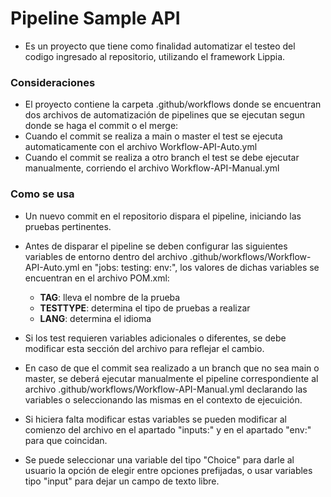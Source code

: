 # Pipeline Sample API

- Es un proyecto que tiene como finalidad automatizar el testeo del codigo ingresado al repositorio, utilizando el framework Lippia.

### Consideraciones
- El proyecto contiene la carpeta .github/workflows donde se encuentran dos archivos de automatización de pipelines que se ejecutan segun donde se haga el commit o el merge:
- Cuando el commit se realiza a main o master el test se ejecuta automaticamente con el archivo Workflow-API-Auto.yml
- Cuando el commit se realiza a otro branch el test se debe ejecutar manualmente, corriendo el archivo Workflow-API-Manual.yml

### Como se usa
- Un nuevo commit en el repositorio dispara el pipeline, iniciando las pruebas pertinentes.

- Antes de disparar el pipeline se deben configurar las siguientes variables de entorno dentro del archivo .github/workflows/Workflow-API-Auto.yml en "jobs: testing: env:", los valores de dichas variables se encuentran en el archivo POM.xml:
  * **TAG**: lleva el nombre de la prueba
  * **TESTTYPE**:  determina el tipo de pruebas a realizar
  * **LANG**: determina el idioma

- Si los test requieren variables adicionales o diferentes, se debe modificar esta sección del archivo para reflejar el cambio.
- En caso de que el commit sea realizado a un branch que no sea main o master, se deberá ejecutar manualmente el pipeline correspondiente al archivo .github/workflows/Workflow-API-Manual.yml declarando las variables o seleccionando las mismas en el contexto de ejecuición.
- Si hiciera falta modificar estas variables se pueden modificar al comienzo del archivo en el apartado "inputs:" y en el apartado "env:" para que coincidan.

- Se puede seleccionar una variable del tipo "Choice" para darle al usuario la opción de elegir entre opciones prefijadas, o usar variables tipo "input" para dejar un campo de texto libre. 
